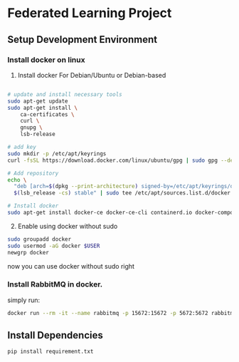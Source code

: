 # Federated Learning Project

## Setup Development Environment

### Install docker on linux

1. Install docker For Debian/Ubuntu or Debian-based

```bash

# update and install necessary tools
sudo apt-get update
sudo apt-get install \
    ca-certificates \
    curl \
    gnupg \
    lsb-release

# add key
sudo mkdir -p /etc/apt/keyrings
curl -fsSL https://download.docker.com/linux/ubuntu/gpg | sudo gpg --dearmor -o /etc/apt/keyrings/docker.gpg

# Add repository
echo \
  "deb [arch=$(dpkg --print-architecture) signed-by=/etc/apt/keyrings/docker.gpg] https://download.docker.com/linux/ubuntu \
  $(lsb_release -cs) stable" | sudo tee /etc/apt/sources.list.d/docker.list > /dev/null

# Install docker
sudo apt-get install docker-ce docker-ce-cli containerd.io docker-compose-plugin
```

2. Enable using docker without sudo

```bash
sudo groupadd docker
sudo usermod -aG docker $USER
newgrp docker
```

now you can use docker without sudo right

### Install RabbitMQ in docker.

simply run:

```bash
docker run --rm -it --name rabbitmq -p 15672:15672 -p 5672:5672 rabbitmq:3-management
```

## Install Dependencies

```bash
pip install requirement.txt

```
